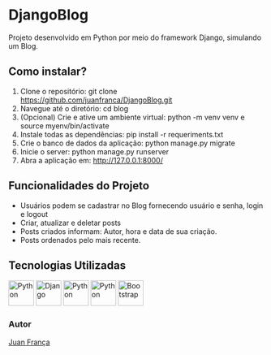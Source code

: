 # DjangoBlog 
Projeto desenvolvido em Python por meio do framework Django, simulando um Blog.

## Como instalar?
1. Clone o repositório: git clone https://github.com/juanfranca/DjangoBlog.git
2. Navegue até o diretório: cd blog
3. (Opcional) Crie e ative um ambiente virtual: python -m venv venv e source myenv/bin/activate
4. Instale todas as dependências: pip install -r requeriments.txt
5. Crie o banco de dados da aplicação: python manage.py migrate
6. Inicie o server: python manage.py runserver
7. Abra a aplicação em: http://127.0.0.1:8000/




## Funcionalidades do Projeto
* Usuários podem se cadastrar no Blog fornecendo usuário e senha, login e logout
* Criar, atualizar e deletar posts
* Posts criados informam: Autor, hora e data de sua criação.
* Posts ordenados pelo mais recente.
## Tecnologias Utilizadas
<img src="https://img.icons8.com/?size=512&id=13441&format=png" alt="Python" width="50" height="50"> <img src="https://img.icons8.com/?size=512&id=baihjTL3IBX9&format=png" alt="Django" width="50" height="50"> <img src="https://img.icons8.com/?size=512&id=20909&format=png" alt="Python" width="50" height="50"> <img src="https://img.icons8.com/?size=512&id=21278&format=png" alt="Python" width="50" height="50"> <img src="https://icons8.com.br/icon/66TslYQuFETx/bootstrap-a-free-and-open-source-css-framework" alt="Bootstrap" width="50" height="50">






### Autor
[Juan França](https://www.linkedin.com/in/juan-fran%C3%A7a-9953511a4/)
